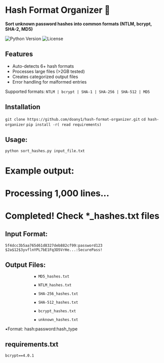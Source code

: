 # Hash Format Organizer 🔐

**Sort unknown password hashes into common formats (NTLM, bcrypt, SHA-2, MD5)**

![Python Version](https://img.shields.io/badge/Python-3.7%2B-blue)
![License](https://img.shields.io/badge/License-MIT-green)

## Features
- Auto-detects 6+ hash formats
- Processes large files (>2GB tested)
- Creates categorized output files
- Error handling for malformed entries

Supported formats: `NTLM | bcrypt | SHA-1 | SHA-256 | SHA-512 | MD5`

## Installation
`git clone https://github.com/doany1/hash-format-organizer.git`
`cd hash-organizer`
`pip install -r( read requirements)` 


## Usage:
`python sort_hashes.py input_file.txt`

# Example output:
# Processing 1,000 lines...
# Completed! Check *_hashes.txt files

## Input Format:
`5f4dcc3b5aa765d61d8327deb882cf99:password123`
`$2a$12$3yvflnYPL7bE1Fq3D5VrHe...:SecurePass!`

## Output Files:
                 ▪️ MD5_hashes.txt

                 ▪️ NTLM_hashes.txt

                 ▪️ SHA-256_hashes.txt

                 ▪️ SHA-512_hashes.txt

                 ▪️ bcrypt_hashes.txt

                 ▪️ unknown_hashes.txt

▪️Format: hash:password:hash_type


## requirements.txt

`bcrypt==4.0.1`
